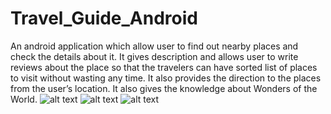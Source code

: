 # Travel_Guide_Android
An android application which allow user to find out nearby places and check the details about it. It gives description and allows user to write reviews about the place so that the travelers can have sorted list of places to visit without wasting any time. It also provides the direction to the places from the user’s location. It also gives the knowledge about Wonders of the World.
<img src="https://github.com/waqarshakeel29/SpySoundRecorder/blob/master/1.png" alt="alt text">
<img src="https://github.com/waqarshakeel29/SpySoundRecorder/blob/master/2.png" alt="alt text">
<img src="https://github.com/waqarshakeel29/SpySoundRecorder/blob/master/3.png" alt="alt text">
